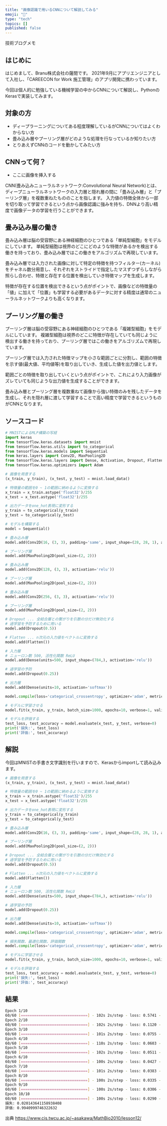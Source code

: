 ```yaml
---
title: "画像認識で用いるCNNについて解説してみる"
emoji: "🕌"
type: "tech"
topics: []
published: false
---
```


技術ブログメモ

## はじめに
はじめまして、Branu株式会社の薩間です。
2021年9月にアプリエンジニアとして入社し、「CAREECON for Work 施工管理」のアプリ開発に携わっています。

今回は個人的に勉強している機械学習の中からCNNについて解説し、PythonのKerasで実装してみます。

## 対象の方
- ディープラーニングについてある程度理解しているがCNNについてはよくわからない方
- 畳み込み層やプーリング層がどのような処理を行なっているか知りたい方
- とりあえずCNNのコードを動かしてみたい方


## CNNって何？
- ここに画像を挿入する

CNN(畳み込みニューラルネットワーク:Convolutional Neural Network)とは、ディープニューラルネットワークの入力層と隠れ層の間に「畳み込み層」と「プーリング層」を複数重ねたもののことを指します。
入力値の特徴全体から一部を切り取って学習できるという点から画像認識に強みを持ち、DNNより高い精度で画像データの学習を行うことができます。


## 畳み込み層の働き
畳み込み層は脳の受容野にある神経細胞のひとつである「単純型細胞」をモデルにしています。
単純型細胞は視界のどこにどのような特徴があるかを検出する働きを持っており、畳み込み層ではこの働きをアルゴリズムで再現しています。

畳み込み層では入力された画像に対して特定の特徴を持つフィルター(カーネル)をチャネル数分用意し、それぞれをストライドで指定したマスずつずらしながら照らし合わせ、特徴と存在する位置を検出していき特徴マップを生成します。

特徴が存在する位置を検出できるという点がポイントで、画像などの特徴量の「値」に加えて「位置」も学習する必要があるデータに対する精度は通常のニューラルネットワークよりも高くなります。


## プーリング層の働き
プーリング層は脳の受容野にある神経細胞のひとつである「複雑型細胞」をモデルにしています。
複雑型細胞は視界のどこに特徴が存在していても同じように検出する働きを持っており、プーリング層ではこの働きをアルゴリズムで再現しています。

プーリング層では入力された特徴マップを小さな範囲ごとに分割し、範囲の特徴を示す値(最大値、平均値等)を取り出していき、生成した値を出力値とします。

範囲ごとの特徴を取り出していくという点がポイントで、これにより入力画像がズレていても同じような出力値を生成することができます。

畳み込み層とプーリング層を複数重ねて画像から強い特徴のみを残したデータを生成し、それを隠れ層に渡して学習することで高い精度で学習できるというものがCNNとなります。


## ソースコード
```py
# MNISTによるMLP構築の写経
import keras
from tensorflow.keras.datasets import mnist
from tensorflow.keras.utils import to_categorical
from tensorflow.keras.models import Sequential
from keras.layers import Conv2D, MaxPooling2D
from tensorflow.keras.layers import Dense, Activation, Dropout, Flatten
from tensorflow.keras.optimizers import Adam

# 画像を用意する
(x_train, y_train), (x_test, y_test) = mnist.load_data()

# 特徴量の範囲を0 ~ 1の範囲に納めるように変換する
x_train = x_train.astype('float32')/255
x_test = x_test.astype('float32')/255

# 出力データをone_hot表現に変形する
y_train = to_categorical(y_train)
y_test = to_categorical(y_test)

# モデルを構築する
model = Sequential()

# 畳み込み層
model.add(Conv2D(16, (3, 3), padding='same', input_shape=(28, 28, 1), activation='relu'))

# プーリング層
model.add(MaxPooling2D(pool_size=(2, 2))) 

# 畳み込み層
model.add(Conv2D(128, (3, 3), activation='relu'))

# プーリング層
model.add(MaxPooling2D(pool_size=(2, 2)))                

# 畳み込み層
model.add(Conv2D(256, (3, 3), activation='relu'))

# プーリング層
model.add(MaxPooling2D(pool_size=(2, 2)))                

# Dropout ... 全結合層との繋がりを引数の分だけ無効化する
# 過学習を予防するために用いる
model.add(Dropout(0.5))

# Flatten ... n次元の入力値をベクトルに変換する
model.add(Flatten())

# 入力層
# ニューロン数 500, 活性化関数 ReLU
model.add(Dense(units=500, input_shape=(784,), activation='relu'))

# 過学習の予防
model.add(Dropout(0.25))

# 出力層
model.add(Dense(units=10, activation='softmax'))

model.compile(loss='categorical_crossentropy', optimizer='adam', metrics=['accuracy'])

# モデルに学習させる
model.fit(x_train, y_train, batch_size=1000, epochs=10, verbose=1, validation_data=(x_test, y_test))

# モデルを評価する
test_loss, test_accuracy = model.evaluate(x_test, y_test, verbose=0)
print('損失:', test_loss)
print('評価:', test_accuracy)
```


## 解説
今回はMNISTの手書き文字識別を行いますので、Kerasからimportして読み込みます。
```py
# 画像を用意する
(x_train, y_train), (x_test, y_test) = mnist.load_data()
```


```py
# 特徴量の範囲を0 ~ 1の範囲に納めるように変換する
x_train = x_train.astype('float32')/255
x_test = x_test.astype('float32')/255

# 出力データをone_hot表現に変形する
y_train = to_categorical(y_train)
y_test = to_categorical(y_test)
```

```py
# 畳み込み層
model.add(Conv2D(16, (3, 3), padding='same', input_shape=(28, 28, 1), activation='relu'))

# プーリング層
model.add(MaxPooling2D(pool_size=(2, 2)))
```

```py
# Dropout ... 全結合層との繋がりを引数の分だけ無効化する
# 過学習を予防するために用いる
model.add(Dropout(0.5))
```


```py
# Flatten ... n次元の入力値をベクトルに変換する
model.add(Flatten())
```


```py
# 入力層
# ニューロン数 500, 活性化関数 ReLU
model.add(Dense(units=500, input_shape=(784,), activation='relu'))

# 過学習の予防
model.add(Dropout(0.25))

# 出力層
model.add(Dense(units=10, activation='softmax'))
```


```py
model.compile(loss='categorical_crossentropy', optimizer='adam', metrics=['accuracy'])
```


```py
# 損失関数、最適化関数、評価関数
model.compile(loss='categorical_crossentropy', optimizer='adam', metrics=['accuracy'])
```


```py
# モデルに学習させる
model.fit(x_train, y_train, batch_size=1000, epochs=10, verbose=1, validation_data=(x_test, y_test))
```


```py
# モデルを評価する
test_loss, test_accuracy = model.evaluate(x_test, y_test, verbose=0)
print('損失:', test_loss)
print('評価:', test_accuracy)
```


## 結果
```bash
Epoch 1/10
60/60 [==============================] - 102s 2s/step - loss: 0.5741 - accuracy: 0.8190 - val_loss: 0.0897 - val_accuracy: 0.9709
Epoch 2/10
60/60 [==============================] - 102s 2s/step - loss: 0.1120 - accuracy: 0.9658 - val_loss: 0.0483 - val_accuracy: 0.9833
Epoch 3/10
60/60 [==============================] - 101s 2s/step - loss: 0.0755 - accuracy: 0.9764 - val_loss: 0.0362 - val_accuracy: 0.9876
Epoch 4/10
60/60 [==============================] - 110s 2s/step - loss: 0.0603 - accuracy: 0.9812 - val_loss: 0.0317 - val_accuracy: 0.9894
Epoch 5/10
60/60 [==============================] - 102s 2s/step - loss: 0.0511 - accuracy: 0.9837 - val_loss: 0.0277 - val_accuracy: 0.9907
Epoch 6/10
60/60 [==============================] - 100s 2s/step - loss: 0.0427 - accuracy: 0.9862 - val_loss: 0.0241 - val_accuracy: 0.9920
Epoch 7/10
60/60 [==============================] - 101s 2s/step - loss: 0.0383 - accuracy: 0.9878 - val_loss: 0.0220 - val_accuracy: 0.9932
Epoch 8/10
60/60 [==============================] - 100s 2s/step - loss: 0.0335 - accuracy: 0.9892 - val_loss: 0.0208 - val_accuracy: 0.9933
Epoch 9/10
60/60 [==============================] - 100s 2s/step - loss: 0.0306 - accuracy: 0.9904 - val_loss: 0.0192 - val_accuracy: 0.9934
Epoch 10/10
60/60 [==============================] - 100s 2s/step - loss: 0.0290 - accuracy: 0.9907 - val_loss: 0.0201 - val_accuracy: 0.9941
損失: 0.020143641158938408
評価: 0.9940999746322632
```

出典
https://www.cis.twcu.ac.jp/~asakawa/MathBio2010/lesson12/